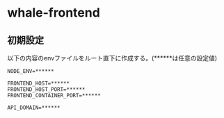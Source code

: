 # whale-frontend

## 初期設定

以下の内容のenvファイルをルート直下に作成する。(******は任意の設定値)
```
NODE_ENV=******

FRONTEND_HOST=******
FRONTEND_HOST_PORT=******
FRONTEND_CONTAINER_PORT=******

API_DOMAIN=******
```
